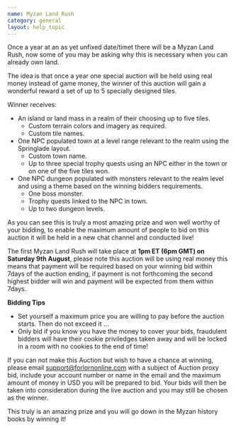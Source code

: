 ```yaml
---
name: Myzan Land Rush
category: general
layout: help_topic
---
```

Once a year at an as yet unfixed date/timet there will be a Myzan Land Rush, now some of you may be asking why this is necessary when you can already own land.

The idea is that once a year one special auction will be held using real money instead of game money, the winner of this auction will gain a wonderful reward a set of up to 5 specially designed tiles.

Winner receives:

*   An island or land mass in a realm of their choosing up to five tiles.
    *   Custom terrain colors and imagery as required.
    *   Custom tile names.
*   One NPC populated town at a level range relevant to the realm using the Springlade layout.
    *   Custom town name.
    *   Up to three special trophy quests using an NPC either in the town or on one of the five tiles won.
*   One NPC dungeon populated with monsters relevant to the realm level and using a theme based on the winning bidders requirements.
    *   One boss monster.
    *   Trophy quests linked to the NPC in town.
    *   Up to two dungeon levels.

As you can see this is truly a most amazing prize and won well worthy of your bidding, to enable the maximum amount of people to bid on this auction it will be held in a new chat channel and conducted live!

The first Myzan Land Rush will take place at **1pm ET (6pm GMT) on Saturday 9th August**, please note this auction will be using real money this means that payment will be required based on your winning bid within 7days of the auction ending, if payment is not forthcoming the second highest bidder will win and payment will be expected from them within 7days.

**Bidding Tips**

*   Set yourself a maximum price you are willing to pay before the auction starts. Then do not exceed it ...
*   Only bid if you know you have the money to cover your bids, fraudulent bidders will have their cookie priviledges taken away and will be locked in a room with no cookies to the end of time!

If you can not make this Auction but wish to have a chance at winning, please email [support@forlornonline.com](mailto:support@forlornonline.com) with a subject of Auction proxy bid, include your account number or name in the email and the maximum amount of money in USD you will be prepared to bid. Your bids will then be taken into consideration during the live auction and you may still be chosen as the winner.

This truly is an amazing prize and you will go down in the Myzan history books by winning it!